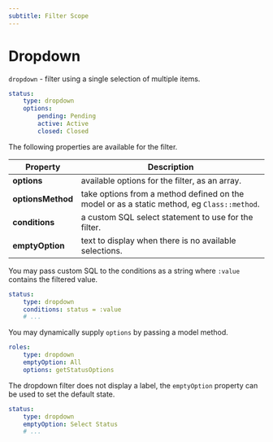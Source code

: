```yaml
---
subtitle: Filter Scope
---
```

# Dropdown

`dropdown` - filter using a single selection of multiple items.

```yaml
status:
    type: dropdown
    options:
        pending: Pending
        active: Active
        closed: Closed
```

The following properties are available for the filter.

Property | Description
------------- | -------------
**options** | available options for the filter, as an array.
**optionsMethod** | take options from a method defined on the model or as a static method, eg `Class::method`.
**conditions** | a custom SQL select statement to use for the filter.
**emptyOption** | text to display when there is no available selections.

You may pass custom SQL to the conditions as a string where `:value` contains the filtered value.

```yaml
status:
    type: dropdown
    conditions: status = :value
    # ...
```

You may dynamically supply `options` by passing a model method.

```yaml
roles:
    type: dropdown
    emptyOption: All
    options: getStatusOptions
```

The dropdown filter does not display a label, the `emptyOption` property can be used to set the default state.

```yaml
status:
    type: dropdown
    emptyOption: Select Status
    # ...
```
